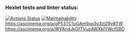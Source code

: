 ### Hexlet tests and linter status:
[![Actions Status](https://github.com/nikitaChandler01/frontend-project-44/workflows/hexlet-check/badge.svg)](https://github.com/nikitaChandler01/frontend-project-44/actions)
[![Maintainability](https://api.codeclimate.com/v1/badges/60a7275435fbac4e84ff/maintainability)](https://codeclimate.com/github/nikitaChandler01/frontend-project-44/maintainability)
https://asciinema.org/a/gP53TC1uGAm9xq3v3zl29y8TW
https://asciinema.org/a/WYAndJkGfTVuzAWXkIYWcfSBD